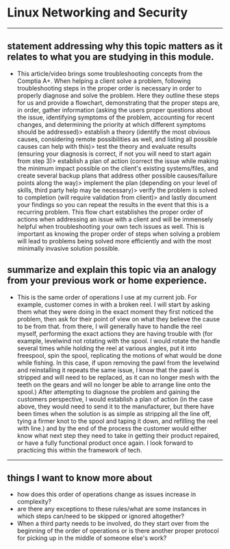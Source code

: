 # Linux Networking and Security
---
## statement addressing why this topic matters as it relates to what you are studying in this module.
- This article/video brings some troubleshooting concepts from the Comptia A+. When helping a client solve a problem, following troubleshooting steps in the proper order is necessary in order to properly diagnose and solve the problem. Here they outline these steps for us and provide a flowchart, demonstrating that the proper steps are, in order, gather information (asking the users proper questions about the issue, identifying symptoms of the problem, accounting for recent changes, and determining the priority at which different symptoms should be addressed)> establish a theory (identify the most obvious causes, considering remote possibilities as well, and listing all possible causes can help with this)> test the theory and evaluate results (ensuring your diagnosis is correct, if not you will need to start again from step 3)> establish a plan of action (correct the issue while making the minimum impact possible on the client's existing systems/files, and create several backup plans that address other possible causes/failure points along the way)> implement the plan (depending on your level of skills, third party help may be necessary)> verify the problem is solved to completion (will require validation from client)> and lastly document your findings so you can repeat the results in the event that this is a recurring problem. This flow chart establishes the proper order of actions when addressing an issue with a client and will be immensely helpful when troubleshooting your own tech issues as well. This is important as knowing the proper order of steps when solving a problem will lead to problems being solved more efficiently and with the most minimally invasive solution possible. 
## summarize and explain this topic via an analogy from your previous work or home experience.
- This is the same order of operations I use at my current job. For example, customer comes in with a broken reel. I will start by asking them what they were doing in the exact moment they first noticed the problem, then ask for their point of view on what they believe the cause to be from that. from there, I will generally have to handle the reel myself, performing the exact actions they are having trouble with (for example, levelwind not rotating with the spool. I would rotate the handle several times while holding the reel at various angles, put it into freespool, spin the spool, replicating the motions of what would be done while fishing. In this case, if upon removing the pawl from the levelwind and reinstalling it repeats the same issue, I know that the pawl is stripped and will need to be replaced, as it can no longer mesh with the teeth on the gears and will no longer be able to arrange line onto the spool.) After attempting to diagnose the problem and gaining the customers perspective, I would establish a plan of action (in the case above, they would need to send it to the manufacturer, but there have been times when the solution is as simple as stripping all the line off, tying a firmer knot to the spool and taping it down, and refilling the reel with line.) and by the end of the process the customer would either know what next step they need to take in getting their product repaired, or have a fully functional product once again. I look forward to practicing this within the framework of tech. 
---
## things I want to know more about
- how does this order of operations change as issues increase in complexity?
- are there any exceptions to these rules/what are some instances in which steps can/need to be skipped or ignored altogether?
- When a third party needs to be involved, do they start over from the beginning of the order of operations or is there another proper protocol for picking up in the middle of someone else's work?
